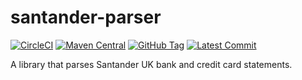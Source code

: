 # santander-parser

[![CircleCI](https://circleci.com/gh/clormor/santander-parser/tree/develop.svg?style=svg)](https://circleci.com/gh/clormor/santander-parser/tree/develop)
[![Maven Central](https://maven-badges.herokuapp.com/maven-central/io.github.clormor/santander-parser/badge.svg)](https://maven-badges.herokuapp.com/maven-central/io.github.clormor/santander-parser)
[![GitHub Tag](https://img.shields.io/github/tag-pre/clormor/santander-parser.svg?style=flat)](https://github.com/clormor/santander-parser/tags)
[![Latest Commit](https://img.shields.io/github/last-commit/clormor/santander-parser.svg?style=flat)](https://github.com/clormor/santander-parser/commits)

A library that parses Santander UK bank and credit card statements.

